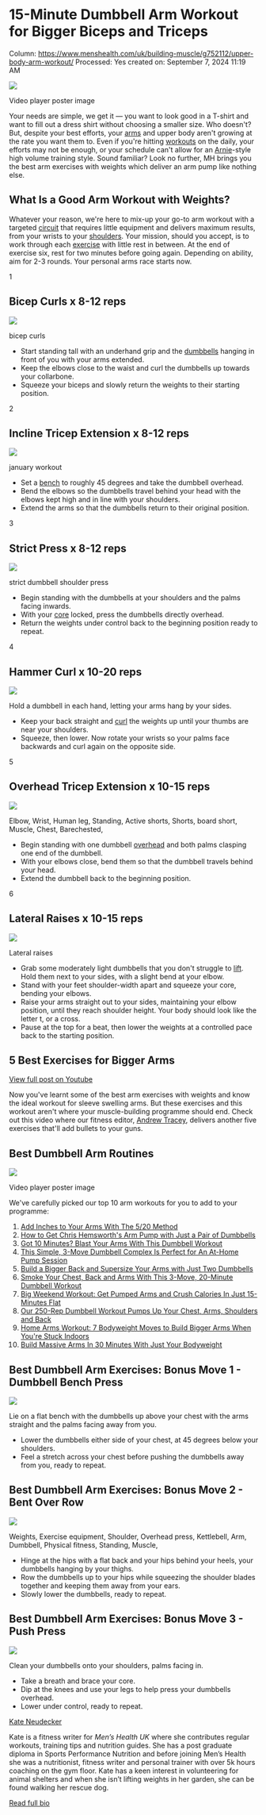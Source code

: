 # 15-Minute Dumbbell Arm Workout for Bigger Biceps and Triceps

Column: https://www.menshealth.com/uk/building-muscle/g752112/upper-body-arm-workout/
Processed: Yes
created on: September 7, 2024 11:19 AM

![](https://hips.hearstapps.com/hmg-prod/images/nothings-going-to-hold-him-back-now-royalty-free-image-1683193977.jpg?crop=1xw:0.84375xh;center,top&resize=1200:*)

Video player poster image

Your needs are simple, we get it — you want to look good in a T-shirt and want to fill out a dress shirt without choosing a smaller size. Who doesn't? But, despite your best efforts, your [arms](https://www.menshealth.com/uk/arm-bicep-exercises/) and upper body aren't growing at the rate you want them to. Even if you're hitting [workouts](https://www.menshealth.com/uk/workouts/) on the daily, your efforts may not be enough, or your schedule can't allow for an [Arnie](https://www.menshealth.com/uk/workouts/a43448700/arnold-schwarzenegger-supersize-your-chest-back-and-shoulders-myo-reps/)-style high volume training style. Sound familiar? Look no further, MH brings you the best arm exercises with weights which deliver an arm pump like nothing else.

## What Is a Good Arm Workout with Weights?

Whatever your reason, we're here to mix-up your go-to arm workout with a targeted [circuit](https://www.menshealth.com/uk/workouts/a42475165/upper-body-shoulders-arms-core-dumbbells-circuit/) that requires little equipment and delivers maximum results, from your wrists to your [shoulders](https://www.menshealth.com/uk/workouts/g753877/brutal-back-and-shoulders-blitz-workout/). Your mission, should you accept, is to work through each [exercise](https://www.menshealth.com/uk/building-muscle/a43616699/big-arm-workout-mistakes/) with little rest in between. At the end of exercise six, rest for two minutes before going again. Depending on ability, aim for 2-3 rounds. Your personal arms race starts now.

1

## Bicep Curls x 8-12 reps

![](https://hips.hearstapps.com/hmg-prod/images/bicep-curls-1655286150.jpg?crop=1xw:1xh;center,top&resize=980:*)

bicep curls

- Start standing tall with an underhand grip and the [dumbbells](https://www.menshealth.com/uk/workouts/a43667621/full-body-dumbbell-training-plan-week-eight/) hanging in front of you with your arms extended.
- Keep the elbows close to the waist and curl the dumbbells up towards your collarbone.
- Squeeze your biceps and slowly return the weights to their starting position.

2

## Incline Tricep Extension x 8-12 reps

![](https://hips.hearstapps.com/hmg-prod/images/tricep-extension-1575474664.gif?crop=1.00xw:0.711xh;0,0.289xh&resize=980:*)

january workout

- Set a [bench](https://www.menshealth.com/uk/fitness/g27343474/best-weight-bench/) to roughly 45 degrees and take the dumbbell overhead.
- Bend the elbows so the dumbbells travel behind your head with the elbows kept high and in line with your shoulders.
- Extend the arms so that the dumbbells return to their original position.

3

## Strict Press x 8-12 reps

![](https://hips.hearstapps.com/hmg-prod/images/untitled-design-7-1666340775.png?crop=1.00xw:0.763xh;0,0.125xh&resize=980:*)

strict dumbbell shoulder press

- Begin standing with the dumbbells at your shoulders and the palms facing inwards.
- With your [core](https://www.menshealth.com/uk/ab-workouts/) locked, press the dumbbells directly overhead.
- Return the weights under control back to the beginning position ready to repeat.

4

## Hammer Curl x 10-20 reps

![](https://hips.hearstapps.com/menshealth-uk/main/assets/hammer-curl.gif?crop=1xw:1xh;center,top&resize=980:*)

Hold a dumbbell in each hand, letting your arms hang by your sides.

- Keep your back straight and [curl](https://www.menshealth.com/uk/workouts/a43466916/8x8-back-and-biceps-workout/) the weights up until your thumbs are near your shoulders.
- Squeeze, then lower. Now rotate your wrists so your palms face backwards and curl again on the opposite side.

5

## Overhead Tricep Extension x 10-15 reps

![](https://hips.hearstapps.com/menshealth-uk/main/thumbs/33073/stnading-dumbbell-tricep-extension.jpg?crop=1xw:1xh;center,top&resize=980:*)

Elbow, Wrist, Human leg, Standing, Active shorts, Shorts, board short, Muscle, Chest, Barechested,

- Begin standing with one dumbbell [overhead](https://www.menshealth.com/uk/building-muscle/a43305476/overhead-pistol-squat-toned-and-chiseled-six-pack/) and both palms clasping one end of the dumbbell.
- With your elbows close, bend them so that the dumbbell travels behind your head.
- Extend the dumbbell back to the beginning position.

6

## Lateral Raises x 10-15 reps

![](https://hips.hearstapps.com/menshealth-uk/main/assets/how-to-do-a-lateral-raise.gif?crop=1xw:1xh;center,top&resize=980:*)

Lateral raises

- Grab some moderately light dumbbells that you don't struggle to [lift](https://www.menshealth.com/uk/gym-wear/g42252527/best-lifting-straps/). Hold them next to your sides, with a slight bend at your elbow.
- Stand with your feet shoulder-width apart and squeeze your core, bending your elbows.
- Raise your arms straight out to your sides, maintaining your elbow position, until they reach shoulder height. Your body should look like the letter t, or a cross.
- Pause at the top for a beat, then lower the weights at a controlled pace back to the starting position.

## 5 Best Exercises for Bigger Arms

[View full post on Youtube](https://www.menshealth.com/uk/building-muscle/g752112/upper-body-arm-workout/youtube.com)

Now you've learnt some of the best arm exercises with weights and know the ideal workout for sleeve swelling arms. But these exercises and this workout aren't where your muscle-building programme should end. Check out this video where our fitness editor, [Andrew Tracey](https://www.menshealth.com/uk/author/232959/andrew-tracey/), delivers another five exercises that'll add bullets to your guns.

## Best Dumbbell Arm Routines

![](https://hips.hearstapps.com/vidthumb/images/at-emom-no-name-1674475548.png?crop=1.00xw:1.00xh;0,0&resize=1200:*)

Video player poster image

We've carefully picked our top 10 arm workouts for you to add to your programme:

1. [Add Inches to Your Arms With The 5/20 Method](https://www.menshealth.com/uk/workouts/a43263023/quick-biceps-triceps-finisher-five-twenty-method/)
2. [How to Get Chris Hemsworth's Arm Pump with Just a Pair of Dumbbells](https://www.menshealth.com/uk/workouts/a40103295/chris-hemsworth-arm-pump-dumbbells/)
3. [Got 10 Minutes? Blast Your Arms With This Dumbbell Workout](https://www.menshealth.com/uk/workouts/a27477678/quick-bicep-arms-workout/)
4. [This Simple, 3-Move Dumbbell Complex Is Perfect for An At-Home Pump Session](https://www.menshealth.com/uk/workouts/a36698793/dumbbell-arm-workout-home/)
5. [Build a Bigger Back and Supersize Your Arms with Just Two Dumbbells](https://www.menshealth.com/uk/workouts/a42570977/dumbbell-only-back-and-biceps-workout/)
6. [Smoke Your Chest, Back and Arms With This 3-Move, 20-Minute Dumbbell Workout](https://www.menshealth.com/uk/workouts/a36591171/chest-back-arms-dumbbell-home-workout/)
7. [Big Weekend Workout: Get Pumped Arms and Crush Calories In Just 15-Minutes Flat](https://www.menshealth.com/uk/workouts/a34039444/arm-workout-calorie-burn/)
8. [Our 250-Rep Dumbbell Workout Pumps Up Your Chest, Arms, Shoulders and Back](https://www.menshealth.com/uk/workouts/a33746874/our-250-rep-dumbbell-workout-pumps-up-your-chest-arms-shoulders-and-back/)
9. [Home Arms Workout: 7 Bodyweight Moves to Build Bigger Arms When You're Stuck Indoors](https://www.menshealth.com/uk/workouts/a757555/build-bigger-arms-without-weights/)
10. [Build Massive Arms In 30 Minutes With Just Your Bodyweight](https://www.menshealth.com/uk/workouts/g32089935/big-bicep-workout-bodyweight/)

## Best Dumbbell Arm Exercises: Bonus Move 1 - Dumbbell Bench Press

![](https://hips.hearstapps.com/hmg-prod/images/bench-press-1618499303.jpg?crop=1xw:1xh;center,top&resize=980:*)

Lie on a flat bench with the dumbbells up above your chest with the arms straight and the palms facing away from you.

- Lower the dumbbells either side of your chest, at 45 degrees below your shoulders.
- Feel a stretch across your chest before pushing the dumbbells away from you, ready to repeat.

## Best Dumbbell Arm Exercises: Bonus Move 2 - Bent Over Row

![](https://hips.hearstapps.com/hmg-prod/images/bent-over-row-1590133418.jpg?crop=1xw:1xh;center,top&resize=980:*)

Weights, Exercise equipment, Shoulder, Overhead press, Kettlebell, Arm, Dumbbell, Physical fitness, Standing, Muscle,

- Hinge at the hips with a flat back and your hips behind your heels, your dumbbells hanging by your thighs.
- Row the dumbbells up to your hips while squeezing the shoulder blades together and keeping them away from your ears.
- Slowly lower the dumbbells, ready to repeat.

## Best Dumbbell Arm Exercises: Bonus Move 3 - Push Press

![](https://hips.hearstapps.com/hmg-prod/images/push-press-1587031079.jpg?crop=1xw:1xh;center,top&resize=980:*)

Clean your dumbbells onto your shoulders, palms facing in.

- Take a breath and brace your core.
- Dip at the knees and use your legs to help press your dumbbells overhead.
- Lower under control, ready to repeat.

[Kate Neudecker](https://www.menshealth.com/uk/author/261422/kateneudecker/)

Kate is a fitness writer for *Men’s Health UK* where she contributes regular workouts, training tips and nutrition guides. She has a post graduate diploma in Sports Performance Nutrition and before joining Men’s Health she was a nutritionist, fitness writer and personal trainer with over 5k hours coaching on the gym floor. Kate has a keen interest in volunteering for animal shelters and when she isn’t lifting weights in her garden, she can be found walking her rescue dog.

[Read full bio](https://www.menshealth.com/uk/author/261422/kateneudecker/)